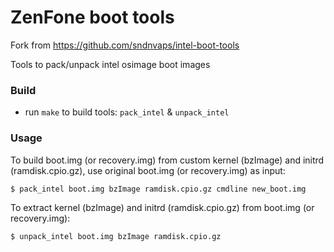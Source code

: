 ZenFone boot tools
==================

Fork from https://github.com/sndnvaps/intel-boot-tools

Tools to pack/unpack intel osimage boot images


### Build

- run `make` to build tools: `pack_intel` & `unpack_intel`


### Usage

To build boot.img (or recovery.img) from custom kernel (bzImage) and initrd (ramdisk.cpio.gz), use original boot.img (or recovery.img) as input:

	$ pack_intel boot.img bzImage ramdisk.cpio.gz cmdline new_boot.img

To extract kernel (bzImage) and initrd (ramdisk.cpio.gz) from boot.img (or recovery.img):

	$ unpack_intel boot.img bzImage ramdisk.cpio.gz
